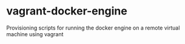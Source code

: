 # vagrant-docker-engine
Provisioning scripts for running the docker engine on a remote virtual machine using vagrant
